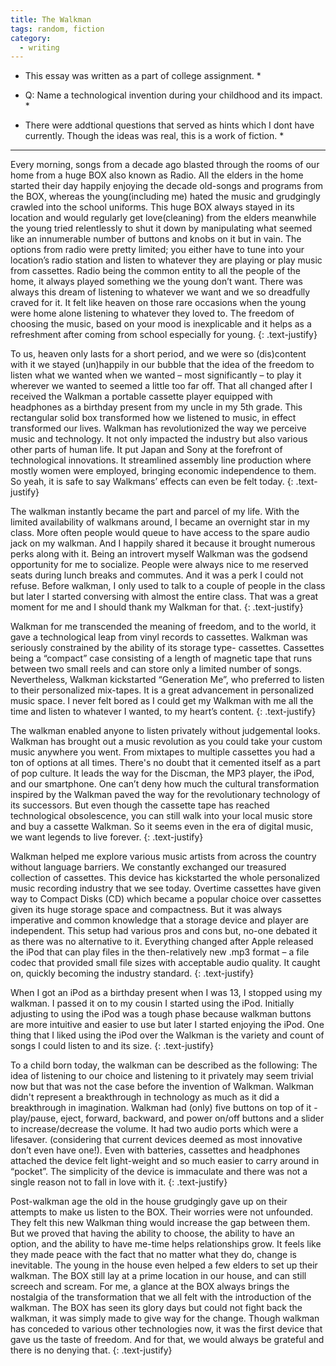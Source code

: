 ```yaml
---
title: The Walkman
tags: random, fiction
category:
  - writing
---
```


* This essay was written as a part of college assignment. *
* Q: Name a technological invention during your childhood and its impact. *

* There were addtional questions that served as hints which I dont have currently. Though the ideas was real, this is a work of fiction. *

------

Every morning, songs from a decade ago blasted through the rooms of our home from a huge BOX also known as Radio. All the elders in the home started their day happily enjoying the decade old-songs and programs from the BOX, whereas the young(including me) hated the music and grudgingly crawled into the school uniforms. This huge BOX always stayed in its location and would regularly get love(cleaning) from the elders meanwhile the young tried relentlessly to shut it down by manipulating what seemed like an innumerable number of buttons and knobs on it but in vain. The options from radio were pretty limited; you either have to tune into your location’s radio station and listen to whatever they are playing or play music from cassettes. Radio being the common entity to all the people of the home, it always played something we the young don’t want. There was always this dream of listening to whatever we want and we so dreadfully craved for it. It felt like heaven on those rare occasions when the young were home alone listening to whatever they loved to. The freedom of choosing the music, based on your mood is inexplicable and it helps as a refreshment after coming from school especially for young.
{: .text-justify}

To us, heaven only lasts for a short period, and we were so (dis)content with it we stayed (un)happily in our bubble that the idea of the freedom to listen what we wanted when we wanted – most significantly – to play it wherever we wanted to seemed a little too far off. That all changed after I received the Walkman a portable cassette player equipped with headphones as a birthday present from my uncle in my 5th grade. This rectangular solid box transformed how we listened to music, in effect transformed our lives. Walkman has revolutionized the way we perceive music and technology.  It not only impacted the industry but also various other parts of human life. It put Japan and Sony at the forefront of technological innovations. It streamlined assembly line production where mostly women were employed, bringing economic independence to them. So yeah, it is safe to say Walkmans’ effects can even be felt today.
{: .text-justify}

The walkman instantly became the part and parcel of my life. With the limited availability of walkmans around, I became an overnight star in my class. More often people would queue to have access to the spare audio jack on my walkman. And I happily shared it because it brought numerous perks along with it. Being an introvert myself Walkman was the godsend opportunity for me to socialize. People were always nice to me reserved seats during lunch breaks and commutes. And it was a perk I could not refuse. Before walkman, I only used to talk to a couple of people in the class but later I started conversing with almost the entire class. That was a great moment for me and I should thank my Walkman for that.
{: .text-justify}

Walkman for me transcended the meaning of freedom, and to the world, it gave a technological leap from vinyl records to cassettes. Walkman was seriously constrained by the ability of its storage type- cassettes. Cassettes being a “compact” case consisting of a length of magnetic tape that runs between two small reels and can store only a limited number of songs. Nevertheless, Walkman kickstarted “Generation Me”, who preferred to listen to their personalized mix-tapes. It is a great advancement in personalized music space. I never felt bored as I could get my Walkman with me all the time and listen to whatever I wanted, to my heart’s content.
{: .text-justify}

The walkman enabled anyone to listen privately without judgemental looks. Walkman has brought out a music revolution as you could take your custom music anywhere you went. From mixtapes to multiple cassettes you had a ton of options at all times. There's no doubt that it cemented itself as a part of pop culture. It leads the way for the Discman, the MP3 player, the iPod, and our smartphone. One can’t deny how much the cultural transformation inspired by the Walkman paved the way for the revolutionary technology of its successors. But even though the cassette tape has reached technological obsolescence, you can still walk into your local music store and buy a cassette Walkman. So it seems even in the era of digital music, we want legends to live forever.
{: .text-justify}

Walkman helped me explore various music artists from across the country without language barriers. We constantly exchanged our treasured collection of cassettes. This device has kickstarted the whole personalized music recording industry that we see today. Overtime cassettes have given way to Compact Disks (CD) which became a popular choice over cassettes given its huge storage space and compactness. But it was always imperative and common knowledge that a storage device and player are independent. This setup had various pros and cons but, no-one debated it as there was no alternative to it. Everything changed after Apple released the iPod that can play files in the then-relatively new .mp3 format – a file codec that provided small file sizes with acceptable audio quality. It caught on, quickly becoming the industry standard.
{: .text-justify}

When I got an iPod as a birthday present when I was 13, I stopped using my walkman. I passed it on to my cousin I started using the iPod. Initially adjusting to using the iPod was a tough phase because walkman buttons are more intuitive and easier to use but later I started enjoying the iPod. One thing that I liked using the iPod over the Walkman is the variety and count of songs I could listen to and its size.
{: .text-justify}

To a child born today, the walkman can be described as the following: The idea of listening to our choice and listening to it privately may seem trivial now but that was not the case before the invention of Walkman. Walkman didn't represent a breakthrough in technology as much as it did a breakthrough in imagination. Walkman had (only) five buttons on top of it - play/pause, eject, forward, backward, and power on/off buttons and a slider to increase/decrease the volume. It had two audio ports which were a lifesaver. (considering that current devices deemed as most innovative don’t even have one!). Even with batteries, cassettes and headphones attached the device felt light-weight and so much easier to carry around in “pocket”. The simplicity of the device is immaculate and there was not a single reason not to fall in love with it. 
{: .text-justify}

Post-walkman age the old in the house grudgingly gave up on their attempts to make us listen to the BOX. Their worries were not unfounded. They felt this new Walkman thing would increase the gap between them. But we proved that having the ability to choose, the ability to have an option, and the ability to have me-time helps relationships grow. It feels like they made peace with the fact that no matter what they do, change is inevitable. The young in the house even helped a few elders to set up their walkman. The BOX still lay at a prime location in our house, and can still screech and scream. For me, a glance at the BOX always brings the nostalgia of the transformation that we all felt with the introduction of the walkman. The BOX has seen its glory days but could not fight back the walkman, it was simply made to give way for the change. Though walkman has conceded to various other technologies now, it was the first device that gave us the taste of freedom. And for that, we would always be grateful and there is no denying that.
{: .text-justify}
